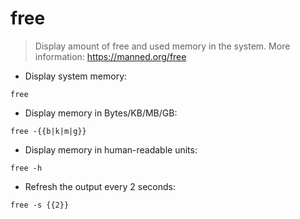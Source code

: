 # free

> Display amount of free and used memory in the system.
> More information: <https://manned.org/free>

- Display system memory:

`free`

- Display memory in Bytes/KB/MB/GB:

`free -{{b|k|m|g}}`

- Display memory in human-readable units:

`free -h`

- Refresh the output every 2 seconds:

`free -s {{2}}`
